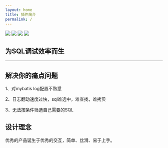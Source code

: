 ```yaml
---
layout: home
title: 插件简介
permalink: /
---
```


<p>
    <a>
        <img src="https://img.shields.io/badge/JDK1.8+-必选-green.svg" >
    </a>
    <a>
        <img src="https://img.shields.io/badge/IDEA-2022.0+-green.svg" >
    </a>
    <a>
        <img src="https://img.shields.io/badge/Mybatis-必选-green.svg" >
    </a>
    <a>
        <img src="https://img.shields.io/badge/Spring-非必选-green.svg" >
    </a>
</p>

## 为SQL调试效率而生

---

## 解决你的痛点问题

1、对mybatis log配置不熟悉

2、日志翻动速度过快，sql难选中，难查找，难拷贝

3、无法按条件筛选自己需要的SQL

## 设计理念

优秀的产品诞生于优秀的交互，简单、丝滑、易于上手。
